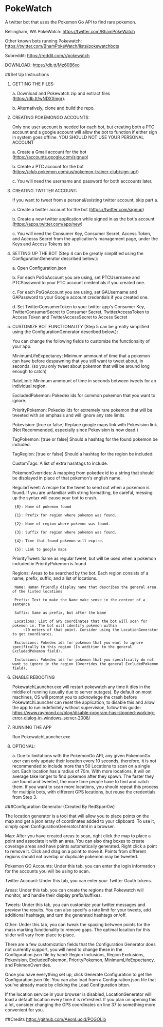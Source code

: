 # PokeWatch
A twitter bot that uses the Pokemon Go API to find rare pokemon.

Bellingham, WA PokeWatch: https://twitter.com/BhamPokeWatch

Other known bots running Pokewatch: https://twitter.com/BhamPokeWatch/lists/pokewatchbots

Subreddit: https://reddit.com/r/pokewatch

DOWNLOAD: https://db.tt/Mz60B6xo

##Set Up Instructions
1. GETTING THE FILES:

	a. Download and Pokewatch.zip and extract files (https://db.tt/wNDXXmgr).
	
	b. Alternatively, clone and build the repo.
	
2. CREATING POKEMONGO ACCOUNTS:

	Only one user account is needed for each bot, but creating both a PTC account
	and a google account will allow the bot to function if either sign in system goes offline.
	YOU SHOULD NOT USE YOUR PERSONAL ACCOUNT
	
	a. Create a Gmail account for the bot (https://accounts.google.com/signup)
	
	b. Create a PTC account for the bot (https://club.pokemon.com/us/pokemon-trainer-club/sign-up/)
	
	c. You will need the username and password for both acccounts later.
	
3. CREATING TWITTER ACCOUNT:

	If you want to tweet from a personal/existing twitter account, skip part a.
	
	a. Create a twitter account for the bot (https://twitter.com/signup)
	
	b. Create a new twitter application while signed in as the bot's account (https://apps.twitter.com/app/new)
	
	c. You will need the Consumer Key, Consumer Secret, Access Token, and Accesss Secret from the application's
	   management page, under the Keys and Access Tokens tab
	   
4. SETTING UP THE BOT (Step 4 can be greatly simplified using the ConfigurationGenerator described below.):

	a. Open Configuration.json
	
	b. For each PoGoAccount you are using, set PTCUsername and PTCPassword to your PTC account credentials if you created one.
	
	c. For each PoGoAccount you are using, set GAUsername and GAPassword to your Google account credentials if you created one.
	
	d. Set TwitterConsumerToken to your twitter app's Consumer Key, TwitterConsumerSecret to Consumer Secret, TwitterAccessToken to Access Token and TwitterAccessSecret to Access Secret
	   
5. CUSTOMIZE BOT FUNCTIONALITY (Step 5 can be greatly simplified using the ConfigurationGenerator described below.):

	You can change the following fields to customize the functionality of your app:
	
	MinimumLifeExpectancy: Minimum ammount of time that a pokemon can have before despawning that you still want
		to tweet about, in seconds. (so you only tweet about pokemon that will be around long enough to catch)
		
	RateLimit: Minimum ammount of time in seconds between tweets for an individual region.
	
	ExcludedPokemon: Pokedex ids for common pokemon that you want to ignore.
	
	PriorityPokemon: Pokedex ids for extremely rare pokemon that will be tweeted with an emphasis and will ignore any rate limits.
	
	Pokevision: [true or false] Replace google maps link with Pokevision link. (Not Recommended, especially since Pokevision is now dead.)
	
	TagPokemon: [true or false] Should a hashtag for the found pokemon be included.
	
	TagRegion: [true or false] Should a hashtag for the region be included.
	
	CustomTags: A list of extra hashtags to include.
	
	PokemonOverrides: A mapping from pokedex id to a string that should be displayed in place of that pokemon's english name.
	
	RegularTweet: A recipe for the tweet to send out when a pokemon is found. If you are unfamiliar with string formatting,
	be careful, messing up the syntax will cause your bot to crash.
	
		{0}: Name of pokemon found
		
		{1}: Prefix for region where pokemon was found.
		
		{2}: Name of region where pokemon was found.
		
		{3}: Suffix for region where pokemon was found.
		
		{4}: Time that found pokemon will expire.
		
		{5}: Link to google maps
		
	PriorityTweet: Same as regular tweet, but will be used when a pokemon included in PriorityPokemon is found.
	
	Regions: Areas to be searched by the bot. Each region consists of a name, prefix, suffix, and a list of locations.
	
		Name: Human friendly display name that describes the general area of the listed locations
		
		Prefix: Text to make the Name make sense in the context of a sentence
		
		Suffix: Same as prefix, but after the Name
		
		Locations: List of GPS coordinates that the bot will scan for pokemon in. The bot will identify pokemon within
			~70 meters of that point. Consider using the LocationGenerator to get coordinates.
		
		Exclusions: Pokedex ids for pokemon that you want to ignore specifically in this region (In addition to the general ExcludedPokemon field).
		
		Inclusions: Pokedex ids for pokemon that you specifically do not want to ignore in the region (Overrides the general ExcludedPokemon field).
		
6. ENABLE REBOOTING

	PokewatchLauncher.exe will restart pokewatch any time it dies in the middle of running (usually due to server outages). By default on most machines, OS will prompt you to acknowlege the crash before PokewatchLauncher can reset the application, to disable this and allow the app to run indefinitely without supervision, follow this guide: https://www.raymond.cc/blog/disable-program-has-stopped-working-error-dialog-in-windows-server-2008/
           
7. RUNNING THE APP

	Run PokewatchLauncher.exe
	
8. OPTIONAL:

	a. Due to limitations with the PokemonGo API, any given PokemonGo user can only update their location every 10 seconds,
	   therefore, it is not recommended to include more than 50 Locations to scan on a single bot.
	   Each location has a radius of 70m.
	   With more locations, it will on average take longer to find pokemon after they spawn.
	   The faster they are found and tweeted, the more time people have to find and catch them.
	   If you want to scan more locations, you should repeat this process for multiple bots, with different GPS locations, but reuse the credentials from Step 3.
           
           
###Configuration Generator (Created By RedSparr0w)

The location generator is a tool that will allow you to place points on the map and get a json array of coordinates added to your clipboard. To use it, simply open ConfigurationGenerator.html in a browser.

Map: After you have created areas to scan, right click the map to place a point and associate it with an area. You can also drag boxes to create coverage areas and have points automatically generated. Right click a point to remove it. Click and drag on a point to move it. Points from different regions should not overlap or duplicate pokemon may be tweeted.

Pokemon GO Accounts: Under this tab, you can enter the login information for the accounts you will be using to scan.

Twitter Account: Under this tab, you can enter your Twitter Oauth tokens.

Areas: Under this tab, you can create the regions that Pokewatch will monitor, and handle their display prefix/suffixes.

Tweets: Under this tab, you can customize your twitter messages and preview the results. You can also specify a rate limit for your tweets, add additional hashtags, and turn the generated hashtags on/off.

Other: Under this tab, you can tweak the spacing between points for the mass marking functionality to remove gaps. The optimal location for this slider will vary from place to place. 

There are a few customization fields that the Configuration Generator does not currently support, you will need to change these in the Configuration.json file by hand: Region Inclusions, Region Exclusions, Pokevision, ExcludedPokemon, PriorityPokemon, MinimumLifeExpectancy, and PokmonOverrides.

Once you have everything set up, click Generate Configuration to get the Configuration.json file. You can also load from a Configuration.json file that you've already made by clicking the Load Configuration btton.

If the location service in your browser is disabled,  LocationGenerator will load a default location every time it is refreshed. If you plan on opening this a lot, consider changing the GPS coordinates on line 37 to something more convenient for you.
	
##Credits
https://github.com/AeonLucid/POGOLib


